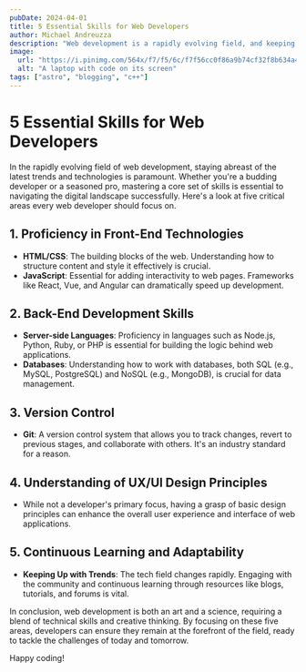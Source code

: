 ```yaml
---
pubDate: 2024-04-01
title: 5 Essential Skills for Web Developers
author: Michael Andreuzza
description: "Web development is a rapidly evolving field, and keeping up with the latest trends and technologies can be challenging. In this post, we'll explore five essential skills that every web developer should master, from front-end frameworks to server-side languages. Whether you're just starting out or looking to level up your skills, this guide has everything you need to know."
image:
  url: "https://i.pinimg.com/564x/f7/f5/6c/f7f56cc0f86a9b74cf32f8b634a4d5d6.jpg"
  alt: "A laptop with code on its screen"
tags: ["astro", "blogging", "c++"]
---
```


# 5 Essential Skills for Web Developers

In the rapidly evolving field of web development, staying abreast of the latest trends and technologies is paramount. Whether you're a budding developer or a seasoned pro, mastering a core set of skills is essential to navigating the digital landscape successfully. Here's a look at five critical areas every web developer should focus on.

## 1. Proficiency in Front-End Technologies

- **HTML/CSS**: The building blocks of the web. Understanding how to structure content and style it effectively is crucial.
- **JavaScript**: Essential for adding interactivity to web pages. Frameworks like React, Vue, and Angular can dramatically speed up development.

## 2. Back-End Development Skills

- **Server-side Languages**: Proficiency in languages such as Node.js, Python, Ruby, or PHP is essential for building the logic behind web applications.
- **Databases**: Understanding how to work with databases, both SQL (e.g., MySQL, PostgreSQL) and NoSQL (e.g., MongoDB), is crucial for data management.

## 3. Version Control

- **Git**: A version control system that allows you to track changes, revert to previous stages, and collaborate with others. It's an industry standard for a reason.

## 4. Understanding of UX/UI Design Principles

- While not a developer's primary focus, having a grasp of basic design principles can enhance the overall user experience and interface of web applications.

## 5. Continuous Learning and Adaptability

- **Keeping Up with Trends**: The tech field changes rapidly. Engaging with the community and continuous learning through resources like blogs, tutorials, and forums is vital.

In conclusion, web development is both an art and a science, requiring a blend of technical skills and creative thinking. By focusing on these five areas, developers can ensure they remain at the forefront of the field, ready to tackle the challenges of today and tomorrow.

Happy coding!

